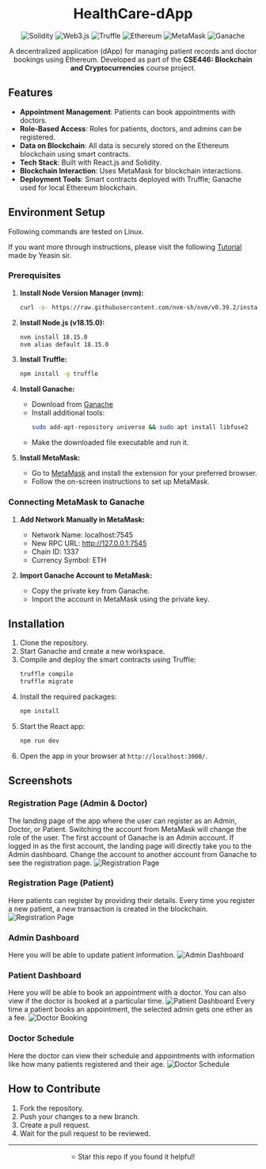 <div align="center">

# HealthCare-dApp

![Solidity](https://img.shields.io/badge/Solidity-0.8+-363636?style=flat-square&logo=solidity)
![Web3.js](https://img.shields.io/badge/Web3.js-1.0+-F16822?style=flat-square&logo=web3.js)
![Truffle](https://img.shields.io/badge/Truffle-5.0+-5E464D?style=flat-square&logo=truffle)
![Ethereum](https://img.shields.io/badge/Ethereum-Blockchain-627EEA?style=flat-square&logo=ethereum)
![MetaMask](https://img.shields.io/badge/MetaMask-Wallet-F6851B?style=flat-square&logo=metamask)
![Ganache](https://img.shields.io/badge/Ganache-Local%20Blockchain-E4A663?style=flat-square)

A decentralized application (dApp) for managing patient records and doctor bookings using Ethereum. Developed as part of the **CSE446: Blockchain and Cryptocurrencies** course project.

</div>

## Features

- **Appointment Management**: Patients can book appointments with doctors.
- **Role-Based Access**: Roles for patients, doctors, and admins can be registered.
- **Data on Blockchain**: All data is securely stored on the Ethereum blockchain using smart contracts.
- **Tech Stack**: Built with React.js and Solidity.
- **Blockchain Interaction**: Uses MetaMask for blockchain interactions.
- **Deployment Tools**: Smart contracts deployed with Truffle; Ganache used for local Ethereum blockchain.



## Environment Setup
Following commands are tested on Linux.

If you want more through instructions, please visit the following [Tutorial](https://github.com/YEASIN49/CSE446-Content/blob/main/Ethereum%20Dapp/README.mdche/) made by Yeasin sir. 

### Prerequisites
1. **Install Node Version Manager (nvm):**
   ```bash
   curl -o- https://raw.githubusercontent.com/nvm-sh/nvm/v0.39.2/install.sh | bash
   ```

2. **Install Node.js (v18.15.0):**
   ```bash
   nvm install 18.15.0
   nvm alias default 18.15.0
   ```

3. **Install Truffle:**
   ```bash
   npm install -g truffle
   ```

4. **Install Ganache:**
   - Download from [Ganache](https://trufflesuite.com/ganache/)
   - Install additional tools:
     ```bash
     sudo add-apt-repository universe && sudo apt install libfuse2
     ```
   - Make the downloaded file executable and run it.

5. **Install MetaMask:**
   - Go to [MetaMask](https://metamask.io/) and install the extension for your preferred browser.
   - Follow the on-screen instructions to set up MetaMask.

### Connecting MetaMask to Ganache
1. **Add Network Manually in MetaMask:**
   - Network Name: localhost:7545
   - New RPC URL: http://127.0.0.1:7545
   - Chain ID: 1337
   - Currency Symbol: ETH

2. **Import Ganache Account to MetaMask:**
   - Copy the private key from Ganache.
   - Import the account in MetaMask using the private key.



## Installation
1. Clone the repository.
2. Start Ganache and create a new workspace.
3. Compile and deploy the smart contracts using Truffle:
    ```bash
    truffle compile
    truffle migrate
    ```
4. Install the required packages:
    ```bash
    npm install
    ```
5. Start the React app:
    ```bash
    npm run dev
    ```
6. Open the app in your browser at `http://localhost:3000/`.



## Screenshots

### Registration Page (Admin & Doctor)
The landing page of the app where the user can register as an Admin, Doctor, or Patient. Switching the account from MetaMask will change the role of the user. The first account of Ganache is an Admin account. If logged in as the first account, the landing page will directly take you to the Admin dashboard. Change the account to another account from Ganache to see the registration page.
![Registration Page](Screenshot/registration_transaction.png)

### Registration Page (Patient)
Here patients can register by providing their details. Every time you register a new patient, a new transaction is created in the blockchain.
![Registration Page](Screenshot/patient_registration.png)

### Admin Dashboard
Here you will be able to update patient information.
![Admin Dashboard](Screenshot/patient_update.png)

### Patient Dashboard
Here you will be able to book an appointment with a doctor. You can also view if the doctor is booked at a particular time.
![Patient Dashboard](Screenshot/patient_dashboard.png)
Every time a patient books an appointment, the selected admin gets one ether as a fee.
![Doctor Booking](Screenshot/doctor_book.png)

### Doctor Schedule
Here the doctor can view their schedule and appointments with information like how many patients registered and their age.
![Doctor Schedule](Screenshot/schedule_update.png)



## How to Contribute
1. Fork the repository.
2. Push your changes to a new branch.
3. Create a pull request.
4. Wait for the pull request to be reviewed.


---

<div align="center">
  <p>⭐ Star this repo if you found it helpful!</p>
</div>